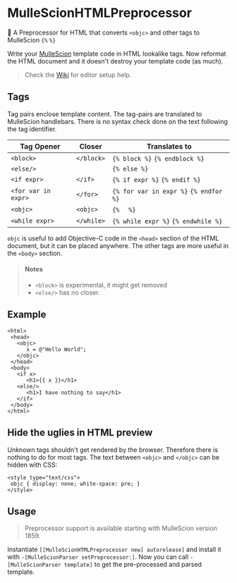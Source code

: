 # MulleScionHTMLPreprocessor

🥣 A Preprocessor for HTML that converts `<objc>` and other tags to MulleScion `{%` `%}`

Write your [MulleScion](/mulle-kybernetik/MulleScion) template code in HTML
lookalike tags. Now reformat the HTML document and it doesn't destroy your
template code (as much).

> Check the [Wiki](mulle-nat/MulleScionHTMLPreprocessor/wiki) for editor setup help.


## Tags

Tag pairs enclose template content. The tag-pairs are translated to MulleScion
handlebars. There is no syntax check done on the text following the tag
identifier.

Tag Opener          | Closer     | Translates to
--------------------|------------|-------------------------
`<block>`           | `</block>` | `{% block %}` `{% endblock %}`
`<else/>`           |            | `{% else %}`
`<if expr>`         | `</if>`    | `{% if expr %}` `{% endif %}`
`<for var in expr>` | `</for>`   | `{% for var in expr %}` `{% endfor %}`
`<objc>`            | `<objc>`   | `{% `  ` %}`
`<while expr>`      | `</while>` | `{% while expr %}` `{% endwhile %}`

`objc` is useful to add Objective-C code in the `<head>` section of the HTML
document, but it can be placed anywhere.
The other tags are more useful in the `<body>` section.

> #### Notes
>
> * `<block>` is experimental, it might get removed
> * `<else/>` has no closer.


## Example

 ```
 <html>
  <head>
    <objc>
       x = @"Hello World";
    </objc>
  </head>
  <body>
    <if x>
       <h1>{{ x }}</h1>
    <else/>
       <h1>I have nothing to say</h1>
    </if>
  </body>
</html>
```

## Hide the uglies in HTML preview

Unknown tags shouldn't get rendered by the browser. Therefore there is nothing to do for
most tags. The text between `<objc>` and `</objc>` can be hidden with CSS:

```
<style type="text/css">
 objc { display: none; white-space: pre; }
</style>
```

## Usage

> Preprocessor support is available starting with MulleScion version 1859.

Instantiate `[[MulleScionHTMLPreprocessor new] autorelease]` and install it with `-[MulleScionParser setPreprocessor:]`. Now you can call `-[MulleScionParser template]` to get the pre-processed and parsed template.

